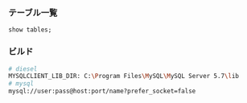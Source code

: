 ### テーブル一覧
```
show tables;
```
### ビルド
```bash
# diesel
MYSQLCLIENT_LIB_DIR: C:\Program Files\MySQL\MySQL Server 5.7\lib
# mysql
mysql://user:pass@host:port/name?prefer_socket=false
```

